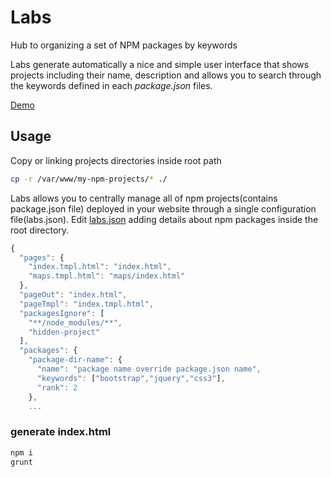
# Labs

Hub to organizing a set of NPM packages by keywords

Labs generate automatically a nice and simple user interface that shows projects including their name, description and allows you to search through the keywords defined in each *package.json* files.

[Demo](http://labs.easyblog.it/)

## Usage
Copy or linking projects directories inside root path
```bash
cp -r /var/www/my-npm-projects/* ./
```
Labs allows you to centrally manage all of npm projects(contains package.json file) deployed in your website through a single configuration file(labs.json). Edit [labs.json](https://github.com/stefanocudini/labs/blob/master/labs.json) adding details about npm packages inside the root directory.
```javascript
{
  "pages": {
    "index.tmpl.html": "index.html",
    "maps.tmpl.html": "maps/index.html"
  },
  "pageOut": "index.html",
  "pageTmpl": "index.tmpl.html",
  "packagesIgnore": [
    "**/node_modules/**",
    "hidden-project"
  ],
  "packages": {
    "package-dir-name": {
      "name": "package name override package.json name",
      "keywords": ["bootstrap","jquery","css3"],
      "rank": 2
    },
    ...
```

### generate index.html
```bash
npm i
grunt
```
